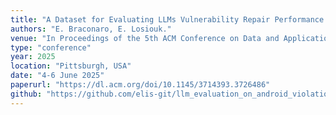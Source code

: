 ```yaml
---
title: "A Dataset for Evaluating LLMs Vulnerability Repair Performance in Android Applications."
authors: "E. Braconaro, E. Losiouk."
venue: "In Proceedings of the 5th ACM Conference on Data and Application Security and Privacy (CODASPY 2025)"
type: "conference"
year: 2025
location: "Pittsburgh, USA"
date: "4-6 June 2025"
paperurl: "https://dl.acm.org/doi/10.1145/3714393.3726486"
github: "https://github.com/elis-git/llm_evaluation_on_android_violations"
---
```


